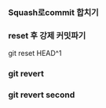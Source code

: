 ### Squash로commit 합치기

### reset 후 강제 커밋파기
git reset HEAD^1

### git revert

### git revert second

